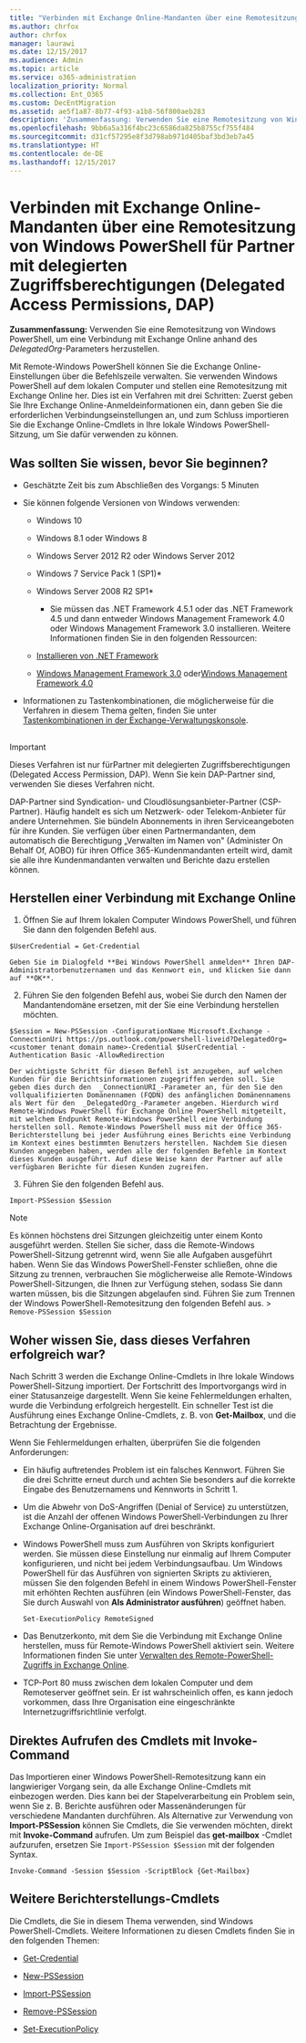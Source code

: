 ```yaml
---
title: "Verbinden mit Exchange Online-Mandanten über eine Remotesitzung von Windows PowerShell für Partner mit delegierten Zugriffsberechtigungen (Delegated Access Permissions, DAP)"
ms.author: chrfox
author: chrfox
manager: laurawi
ms.date: 12/15/2017
ms.audience: Admin
ms.topic: article
ms.service: o365-administration
localization_priority: Normal
ms.collection: Ent_O365
ms.custom: DecEntMigration
ms.assetid: ae5f1a87-8b77-4f93-a1b8-56f800aeb283
description: 'Zusammenfassung: Verwenden Sie eine Remotesitzung von Windows PowerShell, um eine Verbindung mit Exchange Online anhand des DelegatedOrg-Parameters herzustellen.'
ms.openlocfilehash: 9bb6a5a316f4bc23c6586da825b8755cf755f484
ms.sourcegitcommit: d31cf57295e8f3d798ab971d405baf3bd3eb7a45
ms.translationtype: HT
ms.contentlocale: de-DE
ms.lasthandoff: 12/15/2017
---
```

# <a name="connect-to-exchange-online-tenants-with-remote-windows-powershell-for-delegated-access-permissions-dap-partners"></a>Verbinden mit Exchange Online-Mandanten über eine Remotesitzung von Windows PowerShell für Partner mit delegierten Zugriffsberechtigungen (Delegated Access Permissions, DAP)

 **Zusammenfassung:** Verwenden Sie eine Remotesitzung von Windows PowerShell, um eine Verbindung mit Exchange Online anhand des _DelegatedOrg_-Parameters herzustellen.
  
Mit Remote-Windows PowerShell können Sie die Exchange Online-Einstellungen über die Befehlszeile verwalten. Sie verwenden Windows PowerShell auf dem lokalen Computer und stellen eine Remotesitzung mit Exchange Online her. Dies ist ein Verfahren mit drei Schritten: Zuerst geben Sie Ihre Exchange Online-Anmeldeinformationen ein, dann geben Sie die erforderlichen Verbindungseinstellungen an, und zum Schluss importieren Sie die Exchange Online-Cmdlets in Ihre lokale Windows PowerShell-Sitzung, um Sie dafür verwenden zu können.
  
## <a name="what-do-you-need-to-know-before-you-begin"></a>Was sollten Sie wissen, bevor Sie beginnen?

- Geschätzte Zeit bis zum Abschließen des Vorgangs: 5 Minuten
    
- Sie können folgende Versionen von Windows verwenden:
    
  - Windows 10
    
  - Windows 8.1 oder Windows 8
    
  - Windows Server 2012 R2 oder Windows Server 2012
    
  - Windows 7 Service Pack 1 (SP1)*
    
  - Windows Server 2008 R2 SP1*
    
    * Sie müssen das .NET Framework 4.5.1 oder das .NET Framework 4.5 und dann entweder Windows Management Framework 4.0 oder Windows Management Framework 3.0 installieren. Weitere Informationen finden Sie in den folgenden Ressourcen:
    
  - [Installieren von .NET Framework](https://go.microsoft.com/fwlink/p/?LinkId=257868)
    
  - [Windows Management Framework 3.0](https://go.microsoft.com/fwlink/p/?LinkId=272757) oder[Windows Management Framework 4.0](https://go.microsoft.com/fwlink/p/?LinkId=391344)
    
- Informationen zu Tastenkombinationen, die möglicherweise für die Verfahren in diesem Thema gelten, finden Sie unter [Tastenkombinationen in der Exchange-Verwaltungskonsole](https://go.microsoft.com/fwlink/p/?LinkId=534017).
    
## 

> [!IMPORTANT]
> Dieses Verfahren ist nur fürPartner mit delegierten Zugriffsberechtigungen (Delegated Access Permission, DAP). Wenn Sie kein DAP-Partner sind, verwenden Sie dieses Verfahren nicht. 
  
DAP-Partner sind Syndication- und Cloudlösungsanbieter-Partner (CSP-Partner). Häufig handelt es sich um Netzwerk- oder Telekom-Anbieter für andere Unternehmen. Sie bündeln Abonnements in ihren Serviceangeboten für ihre Kunden. Sie verfügen über einen Partnermandanten, dem automatisch die Berechtigung „Verwalten im Namen von" (Administer On Behalf Of, AOBO) für ihren Office 365-Kundenmandanten erteilt wird, damit sie alle ihre Kundenmandanten verwalten und Berichte dazu erstellen können.
  
## <a name="connect-to-exchange-online"></a>Herstellen einer Verbindung mit Exchange Online

1. Öffnen Sie auf Ihrem lokalen Computer Windows PowerShell, und führen Sie dann den folgenden Befehl aus.
    
  ```
  $UserCredential = Get-Credential
  ```

    Geben Sie im Dialogfeld **Bei Windows PowerShell anmelden** Ihren DAP-Administratorbenutzernamen und das Kennwort ein, und klicken Sie dann auf **OK**.
    
2. Führen Sie den folgenden Befehl aus, wobei Sie _<customer tenant domain name>_ durch den Namen der Mandantendomäne ersetzen, mit der Sie eine Verbindung herstellen möchten.
    
  ```
  $Session = New-PSSession -ConfigurationName Microsoft.Exchange -ConnectionUri https://ps.outlook.com/powershell-liveid?DelegatedOrg=<customer tenant domain name>-Credential $UserCredential -Authentication Basic -AllowRedirection
  ```

    Der wichtigste Schritt für diesen Befehl ist anzugeben, auf welchen Kunden für die Berichtsinformationen zugegriffen werden soll. Sie geben dies durch den  _ConnectionURI_-Parameter an, für den Sie den vollqualifizierten Domänennamen (FQDN) des anfänglichen Domänennamens als Wert für den  _DelegatedOrg_-Parameter angeben. Hierdurch wird Remote-Windows PowerShell für Exchange Online PowerShell mitgeteilt, mit welchem Endpunkt Remote-Windows PowerShell eine Verbindung herstellen soll. Remote-Windows PowerShell muss mit der Office 365-Berichterstellung bei jeder Ausführung eines Berichts eine Verbindung im Kontext eines bestimmten Benutzers herstellen. Nachdem Sie diesen Kunden angegeben haben, werden alle der folgenden Befehle im Kontext dieses Kunden ausgeführt. Auf diese Weise kann der Partner auf alle verfügbaren Berichte für diesen Kunden zugreifen.
    
3. Führen Sie den folgenden Befehl aus.
    
  ```
  Import-PSSession $Session
  ```

> [!NOTE]
> Es können höchstens drei Sitzungen gleichzeitig unter einem Konto ausgeführt werden. Stellen Sie sicher, dass die Remote-Windows PowerShell-Sitzung getrennt wird, wenn Sie alle Aufgaben ausgeführt haben. Wenn Sie das Windows PowerShell-Fenster schließen, ohne die Sitzung zu trennen, verbrauchen Sie möglicherweise alle Remote-Windows PowerShell-Sitzungen, die Ihnen zur Verfügung stehen, sodass Sie dann warten müssen, bis die Sitzungen abgelaufen sind. Führen Sie zum Trennen der Windows PowerShell-Remotesitzung den folgenden Befehl aus. >  `Remove-PSSession $Session`
  
## <a name="how-do-you-know-this-worked"></a>Woher wissen Sie, dass dieses Verfahren erfolgreich war?

Nach Schritt 3 werden die Exchange Online-Cmdlets in Ihre lokale Windows PowerShell-Sitzung importiert. Der Fortschritt des Importvorgangs wird in einer Statusanzeige dargestellt. Wenn Sie keine Fehlermeldungen erhalten, wurde die Verbindung erfolgreich hergestellt. Ein schneller Test ist die Ausführung eines Exchange Online-Cmdlets, z. B. von **Get-Mailbox**, und die Betrachtung der Ergebnisse.
  
Wenn Sie Fehlermeldungen erhalten, überprüfen Sie die folgenden Anforderungen:
  
- Ein häufig auftretendes Problem ist ein falsches Kennwort. Führen Sie die drei Schritte erneut durch und achten Sie besonders auf die korrekte Eingabe des Benutzernamens und Kennworts in Schritt 1.
    
- Um die Abwehr von DoS-Angriffen (Denial of Service) zu unterstützen, ist die Anzahl der offenen Windows PowerShell-Verbindungen zu Ihrer Exchange Online-Organisation auf drei beschränkt.
    
- Windows PowerShell muss zum Ausführen von Skripts konfiguriert werden. Sie müssen diese Einstellung nur einmalig auf Ihrem Computer konfigurieren, und nicht bei jedem Verbindungsaufbau. Um Windows PowerShell für das Ausführen von signierten Skripts zu aktivieren, müssen Sie den folgenden Befehl in einem Windows PowerShell-Fenster mit erhöhten Rechten ausführen (ein Windows PowerShell-Fenster, das Sie durch Auswahl von **Als Administrator ausführen**) geöffnet haben.
    
  ```
  Set-ExecutionPolicy RemoteSigned
  ```

- Das Benutzerkonto, mit dem Sie die Verbindung mit Exchange Online herstellen, muss für Remote-Windows PowerShell aktiviert sein. Weitere Informationen finden Sie unter [Verwalten des Remote-PowerShell-Zugriffs in Exchange Online](https://go.microsoft.com/fwlink/p/?LinkId=534018).
    
- TCP-Port 80 muss zwischen dem lokalen Computer und dem Remoteserver geöffnet sein. Er ist wahrscheinlich offen, es kann jedoch vorkommen, dass Ihre Organisation eine eingeschränkte Internetzugriffsrichtlinie verfolgt.
    
## <a name="call-the-cmdlet-directly-with-invoke-command"></a>Direktes Aufrufen des Cmdlets mit Invoke-Command

Das Importieren einer Windows PowerShell-Remotesitzung kann ein langwieriger Vorgang sein, da alle Exchange Online-Cmdlets mit einbezogen werden. Dies kann bei der Stapelverarbeitung ein Problem sein, wenn Sie z. B. Berichte ausführen oder Massenänderungen für verschiedene Mandanten durchführen. Als Alternative zur Verwendung von **Import-PSSession** können Sie Cmdlets, die Sie verwenden möchten, direkt mit **Invoke-Command** aufrufen. Um zum Beispiel das **get-mailbox** -Cmdlet aufzurufen, ersetzen Sie `Import-PSSession $Session` mit der folgenden Syntax.
  
```
Invoke-Command -Session $Session -ScriptBlock {Get-Mailbox}
```

## <a name="more-reporting-cmdlets"></a>Weitere Berichterstellungs-Cmdlets

Die Cmdlets, die Sie in diesem Thema verwenden, sind Windows PowerShell-Cmdlets. Weitere Informationen zu diesen Cmdlets finden Sie in den folgenden Themen:
  
- [Get-Credential](https://go.microsoft.com/fwlink/p/?LinkId=389618)
    
- [New-PSSession](https://go.microsoft.com/fwlink/p/?LinkId=389621)
    
- [Import-PSSession](https://go.microsoft.com/fwlink/p/?LinkId=389619)
    
- [Remove-PSSession](https://go.microsoft.com/fwlink/p/?LinkId=389620)
    
- [Set-ExecutionPolicy](https://go.microsoft.com/fwlink/p/?LinkId=389623)
    

